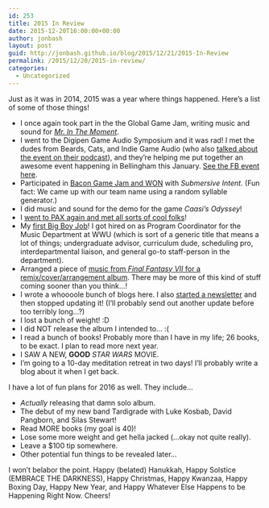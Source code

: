 ```yaml
---
id: 253
title: 2015 In Review
date: 2015-12-20T16:00:00+00:00
author: jonbash
layout: post
guid: http://jonbash.github.io/blog/2015/12/21/2015-In-Review
permalink: /2015/12/20/2015-in-review/
categories:
  - Uncategorized
---
```

<p>Just as it was in 2014, 2015 was a year where things happened. Here’s a list of some of those things!</p>

<ul>
  <li>I once again took part in the the Global Game Jam, writing music and sound for <a href="http://globalgamejam.org/2015/games/mr-moment"><em>Mr. In The Moment</em></a>.</li>
  <li>I went to the Digipen Game Audio Symposium and it was rad! I met the dudes from Beards, Cats, and Indie Game Audio (who also <a href="http://indiegameaudio.podbean.com/e/beards-cats-and-indie-game-audio-ep-16/">talked about the event on their podcast</a>), and they’re helping me put together an awesome event happening in Bellingham this January. <a href="https://www.facebook.com/events/766337493493892/">See the FB event here</a>.</li>
  <li>Participated in <a href="https://bacongamejam.org/jams/bacongamejam-09/390/">Bacon Game Jam and WON</a> with <em>Submersive Intent</em>. (Fun fact: We came up with our team name using a random syllable generator.)</li>
  <li>I did music and sound for the demo for the game <em>Caasi’s Odyssey</em>!</li>
  <li>I <a href="http://jonbash.github.io/blog/games/2015/09/01/PAX-2015-Highlights/">went to PAX again and met all sorts of cool folks</a>!</li>
  <li>My <a href="http://jonbash.github.io/blog/news/2015/09/23/New-Job/">first Big Boy Job</a>! I got hired on as Program Coordinator for the Music Department at WWU (which is sort of a generic title that means a lot of things; undergraduate advisor, curriculum dude, scheduling pro, interdepartmental liaison, and general go-to staff-person in the department).</li>
  <li>Arranged a piece of <a href="https://loudr.fm/release/materia-final-fantasy-vii-remixed/VxYsz">music from <em>Final Fantasy VII</em> for a remix/cover/arrangement album</a>. There may be more of this kind of stuff coming sooner than you think…!</li>
  <li>I wrote a whoooole bunch of blogs here. I also <a href="http://eepurl.com/brRREL">started a newsletter</a> and then stopped updating it! (I’ll probably send out another update before too terribly long…?)</li>
  <li>I lost a bunch of weight! :D</li>
  <li>I did NOT release the album I intended to… :(</li>
  <li>I read a bunch of books! Probably more than I have in my life; 26 books, to be exact. I plan to read more next year.</li>
  <li>I SAW A NEW, <strong>GOOD</strong> <em>STAR WARS</em> MOVIE.</li>
  <li>I’m going to a 10-day meditation retreat in two days! I’ll probably write a blog about it when I get back.</li>
</ul>

<p>I have a lot of fun plans for 2016 as well. They include…</p>

<ul>
  <li><em>Actually</em> releasing that damn solo album.</li>
  <li>The debut of my new band Tardigrade with Luke Kosbab, David Pangborn, and Silas Stewart!</li>
  <li>Read MORE books (my goal is 40)!</li>
  <li>Lose some more weight and get hella jacked (…okay not quite really).</li>
  <li>Leave a $100 tip somewhere.</li>
  <li>Other potential fun things to be revealed later…</li>
</ul>

<p>I won’t belabor the point. Happy (belated) Hanukkah, Happy Solstice (EMBRACE THE DARKNESS), Happy Christmas, Happy Kwanzaa, Happy Boxing Day, Happy New Year, and Happy Whatever Else Happens to be Happening Right Now. Cheers!</p>